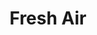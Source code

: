 ---
title:         "Fresh Air"
description:   "Fresh Air from WHYY, the Peabody Award-winning weekday magazine of contemporary arts and issues, is one of public radio's most popular programs. Hosted by Terry Gross, the show features intimate conversations with today's biggest luminaries."
url-thumbnail: "http://media.npr.org/images/podcasts/2013/primary/fresh_air.png"
url-rss:       "http://www.npr.org/rss/podcast.php?id=13"
url-web:       "http://freshair.npr.org/"
url-itunes:    "https://itunes.apple.com/us/podcast/npr-programs-fresh-air-podcast/id214089682?mt=2&uo=4"
tags:         [interview, society and culture]
---